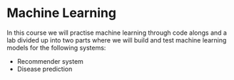 # Machine Learning 

In this course we will practise machine learning through code alongs and a lab divided up into two parts where we will build and test machine learning models for the following systems:

- Recommender system
- Disease prediction
